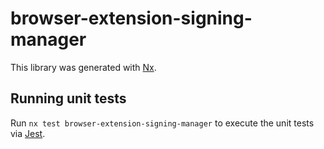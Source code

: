 # browser-extension-signing-manager

This library was generated with [Nx](https://nx.dev).

## Running unit tests

Run `nx test browser-extension-signing-manager` to execute the unit tests via [Jest](https://jestjs.io).

